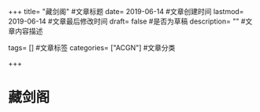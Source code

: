 +++ title= "藏剑阁" #文章标题 date= 2019-06-14 #文章创建时间 lastmod= 2019-06-14 #文章最后修改时间 draft= false #是否为草稿 description= "" #文章内容描述

tags= [] #文章标签 categories= ["ACGN"] #文章分类

+++

# 藏剑阁
